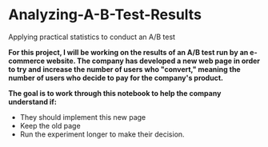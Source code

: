 # Analyzing-A-B-Test-Results
Applying practical statistics to conduct an A/B test

**For this project, I will be working on the results of an A/B test run by an e-commerce website. 
The company has developed a new web page in order to try and increase the number of users who "convert," meaning the number of users who decide to pay for the company's product.** 

**The goal is to work through this notebook to help the company understand if:**
* They should implement this new page
* Keep the old page
* Run the experiment longer to make their decision.
